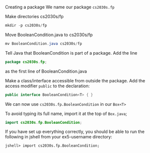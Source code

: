 Creating a package
We name our package `cs2030s.fp`

Make directories cs2030s/fp
```Java
mkdir -p cs2030s/fp
```

Move BooleanCondition.java to cs2030s/fp
```Java
mv BooleanCondition.java cs2030s/fp
```

Tell Java that BooleanCondition is part of a package. Add the line
```Java
package cs2030s.fp;
```
as the first line of BooleanCondition.java

Make a class/interface accessible from outside the package. Add the access modifier `public` to the declaration:
```Java
public interface BooleanCondition<T> { }
```
We can now use `cs2030s.fp.BooleanCondition` in our `Box<T>`

To avoid typing its full name, import it at the top of `Box.java`;
```Java
import cs2030s.fp.BooleanCondition;
```

If you have set up everything correctly, you should be able to run the following in jshell from your ex5-username directory:
```vim
jshell> import cs2030s.fp.BooleanCondition;
```
